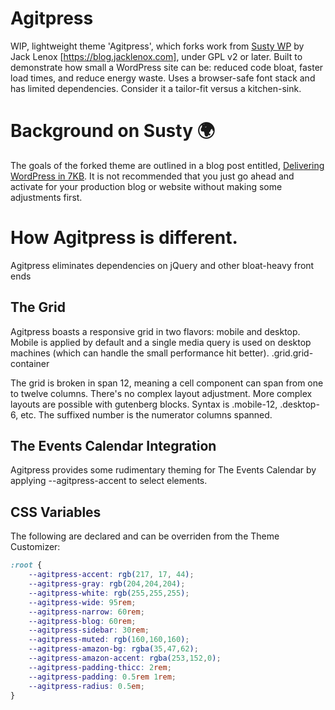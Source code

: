 # Agitpress

WIP, lightweight theme 'Agitpress', which forks work from [Susty WP](https://sustywp.com) by Jack Lenox [https://blog.jacklenox.com], under GPL v2 or later. Built to demonstrate how small a WordPress site can be: reduced code bloat, faster load times, and reduce energy waste. Uses a browser-safe font stack and has limited dependencies. Consider it a tailor-fit versus a kitchen-sink.

# Background on Susty 🌍
The goals of the forked theme are outlined in a blog post entitled, [Delivering WordPress in 7KB](https://blog.jacklenox.com/2018/06/04/delivering-wordpress-in-7kb/). It is not recommended that you just go ahead and activate for your production blog or website without making some adjustments first.

# How Agitpress is different.
Agitpress eliminates dependencies on jQuery and other bloat-heavy front ends

## The Grid
Agitpress boasts a responsive grid in two flavors: mobile and desktop. Mobile is applied by default and a single media query is used on desktop machines (which can handle the small performance hit better). .grid.grid-container

The grid is broken in span 12, meaning a cell component can span from one to twelve columns. There's no complex layout adjustment. More complex layouts are possible with gutenberg blocks. Syntax is .mobile-12, .desktop-6, etc. The suffixed number is the numerator columns spanned.

## The Events Calendar Integration
Agitpress provides some rudimentary theming for The Events Calendar by applying --agitpress-accent to select elements.

## CSS Variables
The following are declared and can be overriden from the Theme Customizer:
```css
:root {
	--agitpress-accent: rgb(217, 17, 44);
	--agitpress-gray: rgb(204,204,204);
	--agitpress-white: rgb(255,255,255);
	--agitpress-wide: 95rem;
	--agitpress-narrow: 60rem;
	--agitpress-blog: 60rem;
	--agitpress-sidebar: 30rem;
	--agitpress-muted: rgb(160,160,160);
	--agitpress-amazon-bg: rgba(35,47,62);
	--agitpress-amazon-accent: rgba(253,152,0);
	--agitpress-padding-thicc: 2rem;
	--agitpress-padding: 0.5rem 1rem;
	--agitpress-radius: 0.5em;
}
```